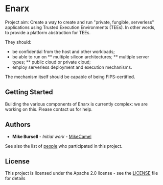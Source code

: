 # Enarx

Project aim: Create a way to create and run "private, fungible, serverless" applications using Trusted Execution Environments (TEEs). In other words, to provide a platform abstraction for TEEs.

They should:

 * be confidential from the host and other workloads;
 * be able to run on
 ** multiple silicon architectures; 
 ** multiple server types;
 ** public cloud or private cloud;
 * employ serverless deployment and execution mechanisms.

The mechanism itself should be capable of being FIPS-certified.

## Getting Started

Building the various components of Enarx is currently complex: we are working on this.  Please contact us for help.

## Authors

* **Mike Bursell** - *Initial work* - [MikeCamel](https://github.com/MikeCamel)

See also the list of [people](https://github.com/orgs/enarx/people) who participated in this project.

## License

This project is licensed under the Apache 2.0 license - see the [LICENSE](LICENSE) file for details





